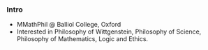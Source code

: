 ### Intro

- MMathPhil @ Balliol College, Oxford
- Interested in Philosophy of Wittgenstein, Philosophy of Science, Philosophy of Mathematics, Logic and Ethics.
